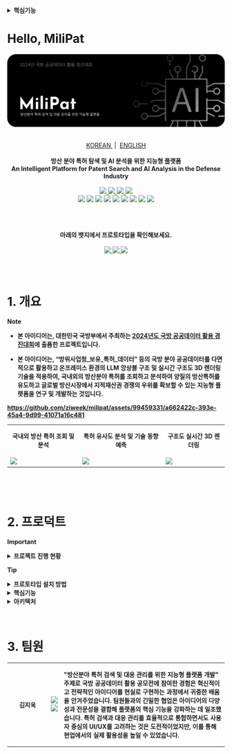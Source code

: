 
<details >
 <summary><b>핵심기능</b></summary><br/>


# Introduction
프로젝트에 대한 소개

방산 분야에서는 기술의 급속한 발전으로 인해 특허 등의 지적재산이 중요한 역할을 수행하고 있습니다. 이에 따라 기업들은 효율적인 특허 검색 및 대응 관리를 통해 경쟁우위를 확보하는 데 큰 관심을 가지고 있습니다. 이 프로젝트는 방산 분야에서의 특허 검색 및 관리를 지원하기 위한 지능형 플랫폼을 개발하는 것을 목표로 합니다.

<br/>

### 1.1 프로젝트 목표

> 이 프로젝트의 주요 목표는 다음과 같습니다:
>
> * 효율적이고 정확한 방산 분야 특허 검색 시스템 구축
> * 사용자 친화적이며 간편한 국방규격 조회 시스템 구축
> * 특허 정보를 신속하게 분석하여 기업의 기술 대응 전략 수립 지원
> * 방산 분야의 국제적 특허 분쟁에 대한 민관협동 대응체널 구축

<br/>

### 1.2 프로젝트 기대효과

> 이 프로젝트를 통해 다음과 같은 기대 효과를 얻을 수 있습니다:
>
> * 연구 및 개발에 필요한 정보에 대한 빠른 접근 가능
> * 방산 기업의 기술 대응 능력 강화 및 양질의 특허 출원 유도
> * 국제적 특허 분쟁 발생시 민관협력으로 효과적인 대응 가능
> * 지적재산의 효율적인 활용으로 글로벌 방산시장에서 경쟁 우위 확보



<br/>
<br/>
<br/>



# Architecture
프로젝트에 대한 소개

### 2.1 활용한 데이터셋  

> |제공기관|활용데이터셋|
> |---|---|
> |국방부|[국방부_국방정보기술표준 목록](https://www.data.go.kr/data/3034718/openapi.do)
> |방위사업청|[방위사업청_보유 특허목록](https://www.data.go.kr/data/15118690/fileData.do)
> |방위사업청|[방위사업청_방산업체 지정현황](https://www.data.go.kr/data/15081929/fileData.do)
> |방위사업청|[방위사업청_국방규격공개 정보](https://www.data.go.kr/data/15089081/fileData.do)
> |방위사업청|[방위사업청_군수품 목록화 현황](https://www.data.go.kr/data/15070267/fileData.do)
> |AI hub|[논문자료 요약](https://www.aihub.or.kr/aihubdata/data/view.do?currMenu=115&topMenu=100&aihubDataSe=realm&dataSetSn=90)
> |AI hub|[도서자료 요약](https://www.aihub.or.kr/aihubdata/data/view.do?currMenu=115&topMenu=100&aihubDataSe=realm&dataSetSn=93)
> |AI hub|[특허 지식베이스](https://aihub.or.kr/aihubdata/data/view.do?currMenu=115&topMenu=100&aihubDataSe=realm&dataSetSn=113)

<br/>

[그래프 신경망을 이용한 국방과학기술 융합 예측 양상](https://github.com/ztor2/patent_link_prediction?tab=readme-ov-file)

[특허분야 특화된 한국어 AI언어모델](https://github.com/kipi-ai/korpatbert)

<br/>


### 2.2 시스템 아키텍처

> 2.2.1 데이터 수집 및 저장
> * 특허 데이터베이스와 연동하여 실시간으로 특허 정보 수집
> * 안정적이고 확장 가능한 데이터베이스 구축
>
> 2.2.2 지능형 특허 검색 엔진
> * 자연어 처리 기술을 활용하여 특허 문서 분석
> * 검색 쿼리에 대한 높은 정확도와 신속한 결과 제공
>
> 2.1.3 특허 대응 관리 시스템
> * 특허 분석 결과를 기반으로 기술 대응 전략 제시
> * 프로젝트 관리, 팀 협업, 일정 관리 등을 포함하는 사용자 친화적인 대응 관리 시스템 개발

<br/>

### 2.3 핵심 기술

> 2.2.1 자연어 처리 (NLP)
> * 특허 문서의 의미를 이해하고 검색 효율을 높이기 위한 NLP 기술 활용
> * 특허 문서의 요약 및 유사도 분석을 위한 NLP 기술 활용   
>
> 2.2.2 기계 학습 (ML)
> * 사용자의 검색 패턴과 특허 대응 이력을 분석하여 사용자 맞춤형 서비스 제공
> * 특허 추세 및 기술 동향 예측을 위한 ML 모델 구축
>
> 2.2.3 웹 및 모바일 개발
> * 플랫폼은 웹 및 모바일에서 사용 가능하도록 개발하여 언제 어디서나 접근가능한 사용자환경 구축
> * websocket을 활용한 서버와의 실시간 스트림 채널 구축 

<br/>
<br/>
<br/>



# Production

### 예산 및 리소스

> * 예산 및 리소스는 팀 규모, 기술 선택 등에 따라 유동적으로 조정될 수 있음
> * 팀 구성: 개발자, 프로젝트 매니저
> * 하드웨어 및 소프트웨어 인프라 구축에 필요한 예산 고려

<br/>

### 프로젝트 일정

> | 단계	| 일정 |
> | --- | --- |
> 요구사항 분석 |	1주
> 시스템 설계 |	2주
> 데이터베이스 구축	| 3주
> 특허 검색 엔진 개발 |	6주
> 대응 관리 시스템 개발 |	6주
> 통합 및 테스트	| 4주
> 배포 및 유지보수 |	지속적으로 진행



<br/>
<br/>
<br/>

</details>



# Hello, MiliPat
 
<img src="./src/banner_ko.png"/>

<p align="center">
  <!--
  <strong>🏆 2023 제주특별자치도 도지사상 수상 작품 🏆</strong>
  <br/>
   -->
  <br/>
  <a href='https://github.com/ziweek/desirable-sea/blob/main/README.md'>
    KOREAN
  </a>
  &nbsp;|&nbsp;
  <a href='https://github.com/ziweek/desirable-sea/blob/main/README_EN.md'>
    ENGLISH
  </a>
  <br/>
  <br/>
  <strong>방산 분야 특허 탐색 및 AI 분석을 위한 지능형 플랫폼</strong>
  <br/>
  <strong>An Intelligent Platform for Patent Search and AI Analysis in the Defense Industry</strong>
  <br/>
  <br/>

  <a href='https://paperswithcode.com/paper/mistral-7b'>
    <img src="https://img.shields.io/badge/Paperswithcode-Mistral%207B-25c2a0?style=flat-square"/>
  </a>
  <a href='https://paperswithcode.com/paper/gemma-open-models-based-on-gemini-research'>
    <img src="https://img.shields.io/badge/Paperswithcode-Gemma-25c2a0?style=flat-square"/>
  </a>
  <a href='https://ollama.com/'>
    <img src="https://img.shields.io/badge/LLM%20Env-Ollama-faf9f6?style=flat-square"/>
  </a>
  <a href='https://github.com/Chainlit/chainlit'>
    <img src="https://img.shields.io/badge/LangChain-Chainlit-FF0A6B?style=flat-square"/>
  </a>
  <br/>
  
  <img src="https://img.shields.io/badge/Next.js-000000?style=flat-square&logo=nextdotjs&logoColor=white"/>
  <img src="https://img.shields.io/badge/PWA-5A0FC8?style=flat-square&logo=pwa&logoColor=white"/> 
  <img src="https://img.shields.io/badge/NestJS-E0234E?style=flat-square&logo=nestjs&logoColor=white"/>
  <img src="https://img.shields.io/badge/FastAPI-009688?style=flat-square&logo=fastapi&logoColor=white"/>
  <img src="https://img.shields.io/badge/MySQL-4479A1?style=flat-square&logo=mysql&logoColor=white"/>
  <img src="https://img.shields.io/badge/Jenkins-D24939?style=flat-square&logo=jenkins&logoColor=white"/>
  <img src="https://img.shields.io/badge/Docker-2496ED?style=flat-square&logo=docker&logoColor=white"/>
  <img src="https://img.shields.io/badge/AWS-232F3E?style=flat-square&logo=amazonaws&logoColor=white"/>
  <img src="https://img.shields.io/badge/Redis-DC382D?style=flat-square&logo=redis&logoColor=white"/>
</p>
<br/>
<br/>
  
<p align="center">  
  <strong>아래의 뱃지에서 프로토타입을 확인해보세요.<strong>
  <br/>
  <br/>
  <a href='https://milipat.vercel.app/'>
    <img src="https://img.shields.io/badge/Product-Vercel-000000?style=flat-square"/>
  </a>
  <a href='https://goor.me/edkv2g6bKZt7nopy6'>
    <img src="https://img.shields.io/badge/Model-goorm-ffffff?style=flat-square"/>
  </a>
  <a href='https://colab.research.google.com/drive/13-VZyx3LiYPRS8aw-AcMSBK0Z4--TF2j?usp=sharing'>
    <img src="https://img.shields.io/badge/Tutorial-Google%20Colab-F9AB00?style=flat-square"/>
  </a>
</p>

<br/>
<br/>

# 1. 개요

> [!NOTE]
> - 본 아이디어는, 대한민국 국방부에서 주최하는 [2024년도 국방 공공데이터 활용 경진대회](https://data.mnd.go.kr/mbshome/mbs/data)에 출품한 프로젝트입니다.
>   
> - 본 아이디어는, “방위사업청_보유_특허_데이터” 등의 국방 분야 공공데이터를 다면적으로 활용하고 온프레미스 환경의 LLM 앙상블 구조 및 실시간 구조도 3D 렌더링 기술을 적용하여, 국내외의 방산분야 특허를 조회하고 분석하여 양질의 방산특허를 유도하고 글로벌 방산시장에서 지적재산권 경쟁의 우위를 확보할 수 있는 지능형 플랫폼을 연구 및 개발하는 것입니다.



https://github.com/ziweek/milipat/assets/99459331/a662422c-393e-45a4-9d99-41071a16c481



<table>
  <tr>
     <td>
      <p align='center'>
        국내외 방산 특허 조회 및 분석
      </p>
    </td>
    <td>
      <p align='center'>
        특허 유사도 분석 및 기술 동향 예측
      </p>
    </td>
    <td>
      <p align='center'>
        구조도 실시간 3D 렌더링
      </p>
    </td>
  </tr>
   <tr>
    <td style="width:1/3;">
      <img src="./src/preview-super-image-resolution.png"/>
    </td>
    <td style="width:1/3;">
      <img src="./src/preview-small-object-detection.png"/>
    </td>
    <td style="width:1/3;">
      <img src="./src/preview-product-webpage.png"/>
    </td>
  </tr>
</table>
<br/>

<br/>
<br/>




# 2. 프로덕트


> [!IMPORTANT]
> <details> <summary><b>프로젝트 진행 현황</b></summary>
> <br/>
>
> - [x] 기획안 작성 완료 :ok_hand:
> - [x] 프론트엔드 개발 완료 :ok_hand:
> - [x] 벡엔드 개발 완료 :ok_hand:
> - [x] 머신러닝 서버 개발 완료 :ok_hand:
> - [x] 데이터베이스 구축 완료 :ok_hand:
> - [x] 소개자료 및 시연영상 제작 완료 :ok_hand:
>
> </details>

> [!tip]
> <details> <summary><b>프로토타입 설치 방법</b></summary>
> <br/>
>
> iOS에서 설치하는 방법:
>
>  1. iOS 기기에서 Safari를 열고 [PWA가 호스팅된 URL](https://desirable-sea.vercel.app/)로 이동합니다.
>  2. 화면 하단에 있는 공유 아이콘을 탭합니다.
>  3. 화면을 아래로 스크롤하여 "홈 화면에 추가"를 탭합니다.
>  4. 우측 상단의 "추가"를 탭합니다.
>
> Android에서 설치하는 방법:
> 
>  1. Android 기기에서 Chrome 브라우저를 열고 [PWA가 호스팅된 URL](https://desirable-sea.vercel.app/)로 이동합니다.
>  2. 화면 우측 상단의 세 점 메뉴를 탭합니다.
>  3. "홈 화면에 추가"를 탭합니다.
>  4. 우측 상단의 "추가"를 탭합니다.
> </details>


<details >
 <summary><b>핵심기능</b></summary><br/>

#### 1. 국내외 방산 특허 조회 및 분석
   
 <table>
   <tr>
     <td width="50%">
      <img src="./src/func1.png" width="100%">
    </td>
    <td>
     <p align="left">데이터 전처리 과정에서 초고해상도 이미지 개선 딥러닝 모델을 원본 데이터에 적용하여 해상도를 크게 개선할 수 있었습니다.</p>
    </td>
  </tr>
</table>


<br/>


#### 2. 특허 유사도 분석 및 기술 동향 예측

 <table>
   <tr>
     <td width="50%">
      <img src="./src/func2.png" width="100%">
    </td>
    <td width="50%">
      <p align="left">데이터 전처리 과정에서 초고해상도 이미지 개선 딥러닝 모델을 원본 데이터에 적용하여 해상도를 크게 개선할 수 있었습니다.</p>
    </td>
  </tr>
</table>


<br/>


#### 3. 구조도 실시간 3D 렌더링

 <table>
   <tr>
     <td width="50%">
      <img src="./src/result.png" width="100%">
    </td>
    <td width="50%">
     <p align="left">데이터 전처리 과정에서 초고해상도 이미지 개선 딥러닝 모델을 원본 데이터에 적용하여 해상도를 크게 개선할 수 있었습니다.</p>
    </td>
  </tr>
</table>

<br/>
<br/>


</details>


<details >
  <summary><b>아키텍처</b></summary><br/>

#### 프로덕트 아키텍처

 <table>
  <tr>
     <td>
      <img width="100%" src="./src/ux-flow-chart.png">
    </td>
  </tr>
   <tr>
    <td width="50%">
           <p align="left">본 프로젝트의 아키텍처는 데이터 전처리 수행 서버(초고해생도 이미지 개선 딥러닝 모델), 핵심 기능 수행 서버(소형 객체 식별 딥러닝 모델), 그리고 웹 어플리케이션(프론트엔드와 벡엔드 및 데이터베이스)으로 구성되어 있습니다.</p>
    </td>
  </tr>
</table>

<br/>

#### LLM 아키텍처

 <table>
  <tr>
     <td>
      <img width="100%" src="./src/ux-flow-chart.png">
    </td>
  </tr>
   <tr>
    <td width="50%">
           <p align="left">본 프로젝트의 아키텍처는 데이터 전처리 수행 서버(초고해생도 이미지 개선 딥러닝 모델), 핵심 기능 수행 서버(소형 객체 식별 딥러닝 모델), 그리고 웹 어플리케이션(프론트엔드와 벡엔드 및 데이터베이스)으로 구성되어 있습니다.</p>
    </td>
  </tr>
</table>
</details>


<br/>
<br/>



# 3. 팀원

<table>
  <tr>
    <td width=80>
      <p align='center'>김지욱</p>
    </td>
    <td width=1=150>
      <p align='center'>
        <img src="https://drive.google.com/uc?export=view&id=1dbPTWjUbmXZW73A21PFVhkA261sAduhf" width=300/>
        <a href='https://github.com/ziweek' target="_blank">
          <img src="https://img.shields.io/badge/Github-000000?style=flat-square&logo=Github&logoColor=white"/>
        </a>
      </p>
    </td>
    <td>
      <p align='left'>
        "방산분야 특허 검색 및 대응 관리를 위한 지능형 플랫폼 개발" 주제로 국방 공공데이터 활용 공모전에 참여한 경험은 혁신적이고 전략적인 아이디어를 현실로 구현하는 과정에서 귀중한 배움을 안겨주었습니다. 팀원들과의 긴밀한 협업은 아이디어의 다양성과 전문성을 결합해 플랫폼의 핵심 기능을 강화하는 데 일조했습니다. 특허 검색과 대응 관리를 효율적으로 통합하면서도 사용자 중심의 UI/UX를 고려하는 것은 도전적이었지만, 이를 통해 현업에서의 실제 활용성을 높일 수 있었습니다.
      </p>
    </td>
  </tr>
</table>





